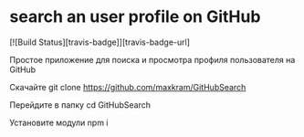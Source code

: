 # search an user profile on GitHub
[![Build Status][travis-badge]][travis-badge-url]

Простое приложение для поиска и просмотра профиля пользователя на GitHub

Скачайте git clone https://github.com/maxkram/GitHubSearch

Перейдите в папку cd GitHubSearch

Установите модули npm i